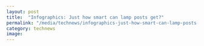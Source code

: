```yaml
---
layout: post
title:  "Infographics: Just how smart can lamp posts get?"
permalink: "/media/technews/infographics-just-how-smart-can-lamp-posts-get"
category: technews
image: 
---
```



